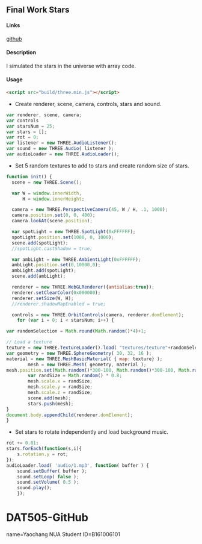 ## Final Work Stars ##
#### Links ####
[github]()
#### Description ####
I simulated the stars in the universe with array code.
#### Usage ####
```html
<script src="build/three.min.js"></script>
```

* Create renderer, scene, camera, controls, stars and sound.

```javascript
var renderer, scene, camera;
var controls
var starsNum = 25;
var stars = [];
var rot = 0;
var listener = new THREE.AudioListener();
var sound = new THREE.Audio( listener );
var audioLoader = new THREE.AudioLoader();
```

* Set 5 random textures to add to stars and create random size of stars.

```javascript
function init() {
  scene = new THREE.Scene();

  var W = window.innerWidth,
      H = window.innerHeight;

  camera = new THREE.PerspectiveCamera(45, W / H, .1, 1000);
  camera.position.set(0, 0, 400);
  camera.lookAt(scene.position);

  var spotLight = new THREE.SpotLight(0xFFFFFF);
  spotLight.position.set(1000, 0, 1000);
  scene.add(spotLight);
  //spotLight.castShadow = true;

  var ambLight = new THREE.AmbientLight(0xFFFFFF);
  ambLight.position.set(0,10000,0);
  ambLight.add(spotLight);
  scene.add(ambLight);

  renderer = new THREE.WebGLRenderer({antialias:true});
  renderer.setClearColor(0x000000);
  renderer.setSize(W, H);
  //renderer.shadowMapEnabled = true;

  controls = new THREE.OrbitControls(camera, renderer.domElement);
	for (var i = 0; i < starsNum; i++) {

var randomSelection = Math.round(Math.random()*4)+1;

// Load a texture
texture = new THREE.TextureLoader().load( "textures/texture"+randomSelection+".jpg" );
var geometry = new THREE.SphereGeometry( 30, 32, 16 );
material = new THREE.MeshBasicMaterial( { map: texture} );
		mesh = new THREE.Mesh( geometry, material );
mesh.position.set(Math.random()*300-100, Math.random()*300-100, Math.random()*300-100);
		var randSize = Math.random() * 0.8;
		mesh.scale.x = randSize;
		mesh.scale.y = randSize;
		mesh.scale.z = randSize;
		scene.add(mesh);
		stars.push(mesh);
}
document.body.appendChild(renderer.domElement);
}
```

* Set stars to rotate independently and load background music.

```javascript
rot += 0.01;
stars.forEach(function(s,i){
	s.rotation.y = rot;
});
audioLoader.load( 'audio/1.mp3', function( buffer ) {
	sound.setBuffer( buffer );
	sound.setLoop( false );
	sound.setVolume( 0.5 );
	sound.play();
	});
```

# DAT505-GitHub
name=Yaochang
NUA Student ID=B161006101
